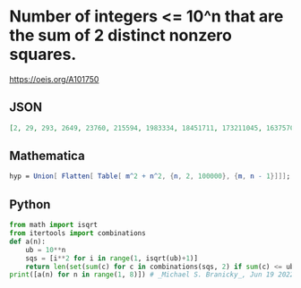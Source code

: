 # Number of integers <\= 10^n that are the sum of 2 distinct nonzero squares\.
https://oeis.org/A101750
## JSON
```JSON
[2, 29, 293, 2649, 23760, 215594, 1983334, 18451711, 173211045, 1637570777, 15570353488]
```
## Mathematica
```Mathematica
hyp = Union[ Flatten[ Table[ m^2 + n^2, {n, 2, 100000}, {m, n - 1}]]]; Table[ Length[ Select[ hyp, #<=10^n &]], {n, 8}]
```
## Python
```Python
from math import isqrt
from itertools import combinations
def a(n):
    ub = 10**n
    sqs = [i**2 for i in range(1, isqrt(ub)+1)]
    return len(set(sum(c) for c in combinations(sqs, 2) if sum(c) <= ub))
print([a(n) for n in range(1, 8)]) # _Michael S. Branicky_, Jun 19 2022
```
